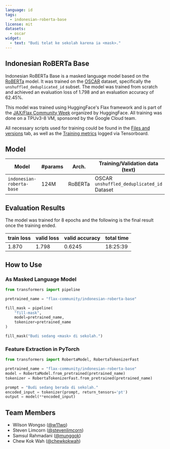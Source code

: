 ```yaml
---
language: id
tags:
  - indonesian-roberta-base
license: mit
datasets:
  - oscar
widget:
  - text: "Budi telat ke sekolah karena ia <mask>."
---
```


## Indonesian RoBERTa Base

Indonesian RoBERTa Base is a masked language model based on the [RoBERTa](https://arxiv.org/abs/1907.11692) model. It was trained on the [OSCAR](https://huggingface.co/datasets/oscar) dataset, specifically the `unshuffled_deduplicated_id` subset. The model was trained from scratch and achieved an evaluation loss of 1.798 and an evaluation accuracy of 62.45%.

This model was trained using HuggingFace's Flax framework and is part of the [JAX/Flax Community Week](https://discuss.huggingface.co/t/open-to-the-community-community-week-using-jax-flax-for-nlp-cv/7104) organized by HuggingFace. All training was done on a TPUv3-8 VM, sponsored by the Google Cloud team.

All necessary scripts used for training could be found in the [Files and versions](https://huggingface.co/flax-community/indonesian-roberta-base/tree/main) tab, as well as the [Training metrics](https://huggingface.co/flax-community/indonesian-roberta-base/tensorboard) logged via Tensorboard.

## Model

| Model                     | #params | Arch.   | Training/Validation data (text)            |
| ------------------------- | ------- | ------- | ------------------------------------------ |
| `indonesian-roberta-base` | 124M    | RoBERTa | OSCAR `unshuffled_deduplicated_id` Dataset |

## Evaluation Results

The model was trained for 8 epochs and the following is the final result once the training ended.

| train loss | valid loss | valid accuracy | total time |
| ---------- | ---------- | -------------- | ---------- |
| 1.870      | 1.798      | 0.6245         | 18:25:39   |

## How to Use

### As Masked Language Model

```python
from transformers import pipeline

pretrained_name = "flax-community/indonesian-roberta-base"

fill_mask = pipeline(
    "fill-mask",
    model=pretrained_name,
    tokenizer=pretrained_name
)

fill_mask("Budi sedang <mask> di sekolah.")
```

### Feature Extraction in PyTorch

```python
from transformers import RobertaModel, RobertaTokenizerFast

pretrained_name = "flax-community/indonesian-roberta-base"
model = RobertaModel.from_pretrained(pretrained_name)
tokenizer = RobertaTokenizerFast.from_pretrained(pretrained_name)

prompt = "Budi sedang berada di sekolah."
encoded_input = tokenizer(prompt, return_tensors='pt')
output = model(**encoded_input)
```

## Team Members

- Wilson Wongso ([@w11wo](https://hf.co/w11wo))
- Steven Limcorn ([@stevenlimcorn](https://hf.co/stevenlimcorn))
- Samsul Rahmadani ([@munggok](https://hf.co/munggok))
- Chew Kok Wah ([@chewkokwah](https://hf.co/chewkokwah))